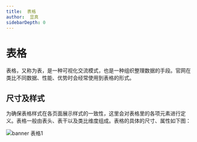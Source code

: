 ```yaml
---
title:  表格
author:  显真
sidebarDepth: 0
---
```


# 表格

表格，又称为表，是一种可视化交流模式，也是一种组织整理数据的手段。官网在类比不同数据、性能、优势时会经常使用到表格的形式。


## 尺寸及样式


为确保表格样式在各页面展示样式的一致性，这里会对表格里的各项元素进行定义。表格一般由表头、表干以及类比维度组成。表格的具体的尺寸、属性如下图：

![banner 表格1](http://baiduyun-guideline.bj.bcebos.com/portal%2Fform%2F%E8%A1%A8%E6%A0%BC1.png)





